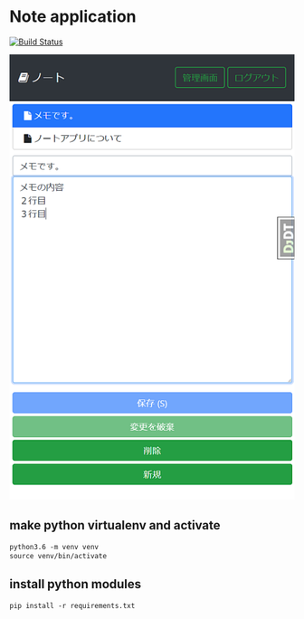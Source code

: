 # Note application

[![Build Status](https://travis-ci.org/tokibito/note-app-django-vue-javascript.svg?branch=master)](https://travis-ci.org/tokibito/note-app-django-vue-javascript)

![ノート](note-app.png "ノート")

## make python virtualenv and activate

```
python3.6 -m venv venv
source venv/bin/activate
```

## install python modules

```
pip install -r requirements.txt
```
